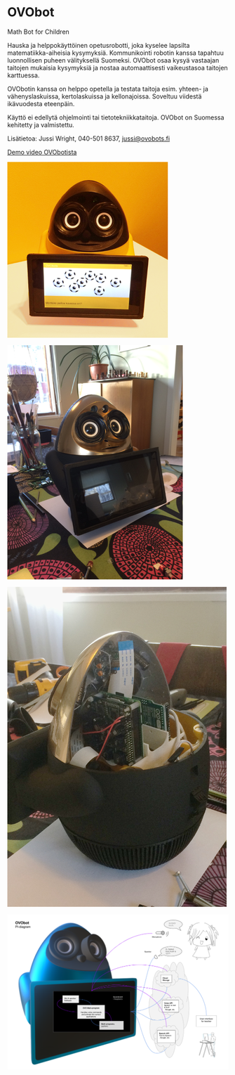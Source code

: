 # OVObot
Math Bot for Children

Hauska ja helppokäyttöinen opetusrobotti, joka kyselee lapsilta matematiikka-aiheisia kysymyksiä.
Kommunikointi robotin kanssa tapahtuu luonnollisen puheen välityksellä Suomeksi. 
OVObot osaa kysyä vastaajan taitojen mukaisia kysymyksiä ja nostaa automaattisesti vaikeustasoa taitojen karttuessa.

OVObotin kanssa on helppo opetella ja testata taitoja esim. yhteen- ja vähenyslaskuissa, kertolaskuissa ja kellonajoissa. 
Soveltuu viidestä ikävuodesta eteenpäin.

Käyttö ei edellytä ohjelmointi tai tietotekniikkataitoja. OVObot on Suomessa kehitetty ja valmistettu.

Lisätietoa: Jussi Wright, 040-501 8637,  jussi@ovobots.fi


[Demo video OVObotista](https://youtu.be/mZVHh3lhfqE)

![OVObot](/images/OVObot_Yellow_2.png)

![Golden Boy](/images/Golden_Boy1.png)

![Golden Boy](/images/Golden_Boy2.png)

![OVO_PI](/images/OVO_PI.png)
